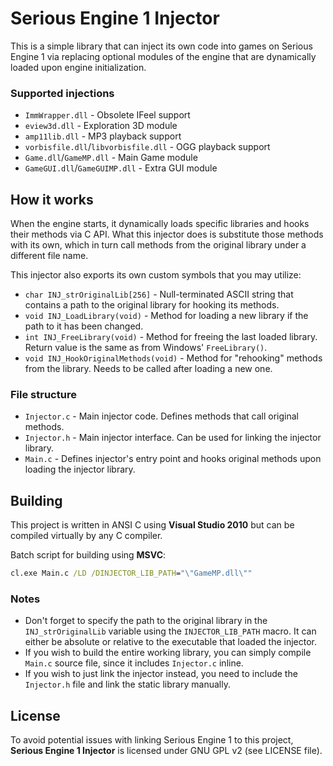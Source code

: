 # Serious Engine 1 Injector

This is a simple library that can inject its own code into games on Serious Engine 1 via replacing optional modules of the engine that are dynamically loaded upon engine initialization.

### Supported injections
- `ImmWrapper.dll` - Obsolete IFeel support
- `eview3d.dll` - Exploration 3D module
- `amp11lib.dll` - MP3 playback support
- `vorbisfile.dll`/`libvorbisfile.dll` - OGG playback support
- `Game.dll`/`GameMP.dll` - Main Game module
- `GameGUI.dll`/`GameGUIMP.dll` - Extra GUI module

## How it works

When the engine starts, it dynamically loads specific libraries and hooks their methods via C API. What this injector does is substitute those methods with its own, which in turn call methods from the original library under a different file name.

This injector also exports its own custom symbols that you may utilize:
- `char INJ_strOriginalLib[256]` - Null-terminated ASCII string that contains a path to the original library for hooking its methods.
- `void INJ_LoadLibrary(void)` - Method for loading a new library if the path to it has been changed.
- `int INJ_FreeLibrary(void)` - Method for freeing the last loaded library. Return value is the same as from Windows' `FreeLibrary()`.
- `void INJ_HookOriginalMethods(void)` - Method for "rehooking" methods from the library. Needs to be called after loading a new one.

### File structure
- `Injector.c` - Main injector code. Defines methods that call original methods.
- `Injector.h` - Main injector interface. Can be used for linking the injector library.
- `Main.c` - Defines injector's entry point and hooks original methods upon loading the injector library.

## Building

This project is written in ANSI C using **Visual Studio 2010** but can be compiled virtually by any C compiler.

Batch script for building using **MSVC**:
```bat
cl.exe Main.c /LD /DINJECTOR_LIB_PATH="\"GameMP.dll\""
```

### Notes
- Don't forget to specify the path to the original library in the `INJ_strOriginalLib` variable using the `INJECTOR_LIB_PATH` macro. It can either be absolute or relative to the executable that loaded the injector.
- If you wish to build the entire working library, you can simply compile `Main.c` source file, since it includes `Injector.c` inline.
- If you wish to just link the injector instead, you need to include the `Injector.h` file and link the static library manually.

## License

To avoid potential issues with linking Serious Engine 1 to this project, **Serious Engine 1 Injector** is licensed under GNU GPL v2 (see LICENSE file).
